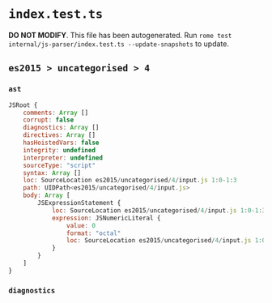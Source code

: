 # `index.test.ts`

**DO NOT MODIFY**. This file has been autogenerated. Run `rome test internal/js-parser/index.test.ts --update-snapshots` to update.

## `es2015 > uncategorised > 4`

### `ast`

```javascript
JSRoot {
	comments: Array []
	corrupt: false
	diagnostics: Array []
	directives: Array []
	hasHoistedVars: false
	integrity: undefined
	interpreter: undefined
	sourceType: "script"
	syntax: Array []
	loc: SourceLocation es2015/uncategorised/4/input.js 1:0-1:3
	path: UIDPath<es2015/uncategorised/4/input.js>
	body: Array [
		JSExpressionStatement {
			loc: SourceLocation es2015/uncategorised/4/input.js 1:0-1:3
			expression: JSNumericLiteral {
				value: 0
				format: "octal"
				loc: SourceLocation es2015/uncategorised/4/input.js 1:0-1:3
			}
		}
	]
}
```

### `diagnostics`

```

```
